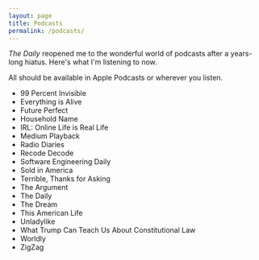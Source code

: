 ```yaml
---
layout: page
title: Podcasts
permalink: /podcasts/
---
```


*The Daily* reopened me to the wonderful world of podcasts after a years-long hiatus. Here's what I'm listening to now.

All should be available in Apple Podcasts or wherever you listen.

- 99 Percent Invisible
- Everything is Alive
- Future Perfect
- Household Name
- IRL: Online Life is Real Life
- Medium Playback
- Radio Diaries
- Recode Decode
- Software Engineering Daily
- Sold in America
- Terrible, Thanks for Asking
- The Argument
- The Daily
- The Dream
- This American Life
- Unladylike
- What Trump Can Teach Us About Constitutional Law
- Worldly
- ZigZag